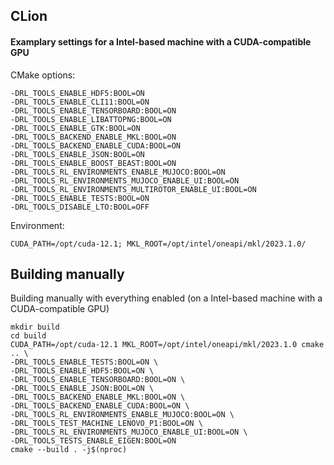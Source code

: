 ## CLion
#### Examplary settings for a Intel-based machine with a CUDA-compatible GPU
CMake options:
```
-DRL_TOOLS_ENABLE_HDF5:BOOL=ON
-DRL_TOOLS_ENABLE_CLI11:BOOL=ON
-DRL_TOOLS_ENABLE_TENSORBOARD:BOOL=ON
-DRL_TOOLS_ENABLE_LIBATTOPNG:BOOL=ON
-DRL_TOOLS_ENABLE_GTK:BOOL=ON
-DRL_TOOLS_BACKEND_ENABLE_MKL:BOOL=ON
-DRL_TOOLS_BACKEND_ENABLE_CUDA:BOOL=ON
-DRL_TOOLS_ENABLE_JSON:BOOL=ON
-DRL_TOOLS_ENABLE_BOOST_BEAST:BOOL=ON
-DRL_TOOLS_RL_ENVIRONMENTS_ENABLE_MUJOCO:BOOL=ON
-DRL_TOOLS_RL_ENVIRONMENTS_MUJOCO_ENABLE_UI:BOOL=ON
-DRL_TOOLS_RL_ENVIRONMENTS_MULTIROTOR_ENABLE_UI:BOOL=ON
-DRL_TOOLS_ENABLE_TESTS:BOOL=ON
-DRL_TOOLS_DISABLE_LTO:BOOL=OFF
```
Environment:
```
CUDA_PATH=/opt/cuda-12.1; MKL_ROOT=/opt/intel/oneapi/mkl/2023.1.0/
```

## Building manually
Building manually with everything enabled (on a Intel-based machine with a CUDA-compatible GPU)
```
mkdir build
cd build
CUDA_PATH=/opt/cuda-12.1 MKL_ROOT=/opt/intel/oneapi/mkl/2023.1.0 cmake .. \
-DRL_TOOLS_ENABLE_TESTS:BOOL=ON \
-DRL_TOOLS_ENABLE_HDF5:BOOL=ON \
-DRL_TOOLS_ENABLE_TENSORBOARD:BOOL=ON \
-DRL_TOOLS_ENABLE_JSON:BOOL=ON \
-DRL_TOOLS_BACKEND_ENABLE_MKL:BOOL=ON \
-DRL_TOOLS_BACKEND_ENABLE_CUDA:BOOL=ON \
-DRL_TOOLS_RL_ENVIRONMENTS_ENABLE_MUJOCO:BOOL=ON \
-DRL_TOOLS_TEST_MACHINE_LENOVO_P1:BOOL=ON \
-DRL_TOOLS_RL_ENVIRONMENTS_MUJOCO_ENABLE_UI:BOOL=ON \
-DRL_TOOLS_TESTS_ENABLE_EIGEN:BOOL=ON
cmake --build . -j$(nproc)
```
